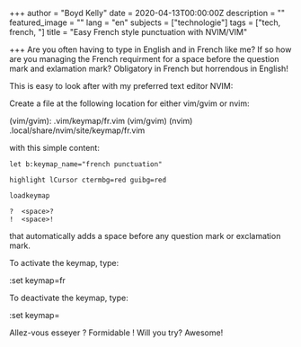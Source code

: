+++
author = "Boyd Kelly"
date = 2020-04-13T00:00:00Z
description = ""
featured_image = ""
lang = "en"
subjects = ["technologie"]
tags = ["tech, french, "]
title = "Easy French style punctuation with NVIM/VIM"

+++
Are you often having to type in English and in French like me? If so how are you 
managing the French requirment for a space before the question mark and exlamation mark?  Obligatory in French but horrendous in English!

This is easy to look after with my preferred text editor NVIM:


Create a file at the following location for either vim/gvim or nvim:

(vim/gvim): .vim/keymap/fr.vim (vim/gvim) 
(nvim) .local/share/nvim/site/keymap/fr.vim 

with this simple content: 
    
    let b:keymap_name="french punctuation"
    
    highlight lCursor ctermbg=red guibg=red
    
    loadkeymap
    
    ?  <space>?
    !  <space>!
    
that automatically adds a space before any question mark or exclamation mark.

To activate the keymap, type:

:set keymap=fr

To deactivate the keymap, type:

:set keymap=

Allez-vous esseyer ?  Formidable !
Will you try?  Awesome!